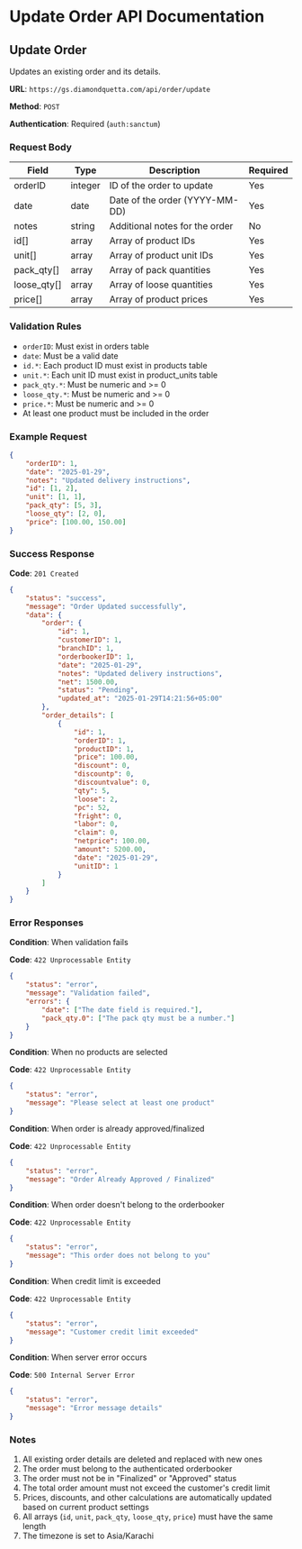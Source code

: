 # Update Order API Documentation

## Update Order

Updates an existing order and its details.

**URL**: `https://gs.diamondquetta.com/api/order/update`

**Method**: `POST`

**Authentication**: Required (`auth:sanctum`)

### Request Body

| Field | Type | Description | Required |
|-------|------|-------------|-----------|
| orderID | integer | ID of the order to update | Yes |
| date | date | Date of the order (YYYY-MM-DD) | Yes |
| notes | string | Additional notes for the order | No |
| id[] | array | Array of product IDs | Yes |
| unit[] | array | Array of product unit IDs | Yes |
| pack_qty[] | array | Array of pack quantities | Yes |
| loose_qty[] | array | Array of loose quantities | Yes |
| price[] | array | Array of product prices | Yes |

### Validation Rules

- `orderID`: Must exist in orders table
- `date`: Must be a valid date
- `id.*`: Each product ID must exist in products table
- `unit.*`: Each unit ID must exist in product_units table
- `pack_qty.*`: Must be numeric and >= 0
- `loose_qty.*`: Must be numeric and >= 0
- `price.*`: Must be numeric and >= 0
- At least one product must be included in the order

### Example Request

```json
{
    "orderID": 1,
    "date": "2025-01-29",
    "notes": "Updated delivery instructions",
    "id": [1, 2],
    "unit": [1, 1],
    "pack_qty": [5, 3],
    "loose_qty": [2, 0],
    "price": [100.00, 150.00]
}
```

### Success Response

**Code**: `201 Created`

```json
{
    "status": "success",
    "message": "Order Updated successfully",
    "data": {
        "order": {
            "id": 1,
            "customerID": 1,
            "branchID": 1,
            "orderbookerID": 1,
            "date": "2025-01-29",
            "notes": "Updated delivery instructions",
            "net": 1500.00,
            "status": "Pending",
            "updated_at": "2025-01-29T14:21:56+05:00"
        },
        "order_details": [
            {
                "id": 1,
                "orderID": 1,
                "productID": 1,
                "price": 100.00,
                "discount": 0,
                "discountp": 0,
                "discountvalue": 0,
                "qty": 5,
                "loose": 2,
                "pc": 52,
                "fright": 0,
                "labor": 0,
                "claim": 0,
                "netprice": 100.00,
                "amount": 5200.00,
                "date": "2025-01-29",
                "unitID": 1
            }
        ]
    }
}
```

### Error Responses

**Condition**: When validation fails

**Code**: `422 Unprocessable Entity`
```json
{
    "status": "error",
    "message": "Validation failed",
    "errors": {
        "date": ["The date field is required."],
        "pack_qty.0": ["The pack qty must be a number."]
    }
}
```

**Condition**: When no products are selected

**Code**: `422 Unprocessable Entity`
```json
{
    "status": "error",
    "message": "Please select at least one product"
}
```

**Condition**: When order is already approved/finalized

**Code**: `422 Unprocessable Entity`
```json
{
    "status": "error",
    "message": "Order Already Approved / Finalized"
}
```

**Condition**: When order doesn't belong to the orderbooker

**Code**: `422 Unprocessable Entity`
```json
{
    "status": "error",
    "message": "This order does not belong to you"
}
```

**Condition**: When credit limit is exceeded

**Code**: `422 Unprocessable Entity`
```json
{
    "status": "error",
    "message": "Customer credit limit exceeded"
}
```

**Condition**: When server error occurs

**Code**: `500 Internal Server Error`
```json
{
    "status": "error",
    "message": "Error message details"
}
```

### Notes

1. All existing order details are deleted and replaced with new ones
2. The order must belong to the authenticated orderbooker
3. The order must not be in "Finalized" or "Approved" status
4. The total order amount must not exceed the customer's credit limit
5. Prices, discounts, and other calculations are automatically updated based on current product settings
6. All arrays (`id`, `unit`, `pack_qty`, `loose_qty`, `price`) must have the same length
7. The timezone is set to Asia/Karachi
